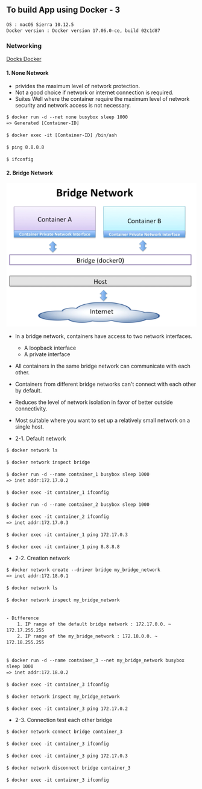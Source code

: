 ## To build App using Docker - 3
```
OS : macOS Sierra 10.12.5
Docker version : Docker version 17.06.0-ce, build 02c1d87
```

### Networking
[Docks Docker](https://docs.docker.com/engine/userguide/networking/)

#### 1. None Network
- privides the maximum level of network protection.
- Not a good choice if network or internet connection is required.
- Suites Well where the container require the maximum level of network security and network access is not necessary.

```
$ docker run -d --net none busybox sleep 1000
=> Generated [Container-ID]

$ docker exec -it [Container-ID] /bin/ash

$ ping 8.8.8.8

$ ifconfig
```

#### 2. Bridge Network
![Bridge Network](bridge_network.png)
- In a bridge network, containers have access to two network interfaces.
	- A loopback interface
	- A private interface
- All containers in the same bridge network can communicate with each other.
- Containers from different bridge networks can't connect with each other by default.
- Reduces the level of network isolation in favor of better outside connectivity.
- Most suitable where you want to set up a relatively small network on a single host.



- 2-1. Default network
```
$ docker network ls

$ docker network inspect bridge

$ docker run -d --name container_1 busybox sleep 1000
=> inet addr:172.17.0.2

$ docker exec -it container_1 ifconfig

$ docker run -d --name container_2 busybox sleep 1000

$ docker exec -it container_2 ifconfig
=> inet addr:172.17.0.3

$ docker exec -it container_1 ping 172.17.0.3

$ docker exec -it container_1 ping 8.8.8.8
```

- 2-2. Creation network
```
$ docker network create --driver bridge my_bridge_network
=> inet addr:172.18.0.1

$ docker network ls

$ docker network inspect my_bridge_network


- Difference
	1. IP range of the default bridge network : 172.17.0.0. ~ 172.17.255.255
	2. IP range of the my_bridge_network : 172.18.0.0. ~ 172.18.255.255


$ docker run -d --name container_3 --net my_bridge_network busybox sleep 1000
=> inet addr:172.18.0.2

$ docker exec -it container_3 ifconfig

$ docker network inspect my_bridge_network

$ docker exec -it container_3 ping 172.17.0.2
```

- 2-3. Connection test each other bridge
```
$ docker network connect bridge container_3

$ docker exec -it container_3 ifconfig

$ docker exec -it container_3 ping 172.17.0.3

$ docker network disconnect bridge container_3

$ docker exec -it container_3 ifconfig
```






